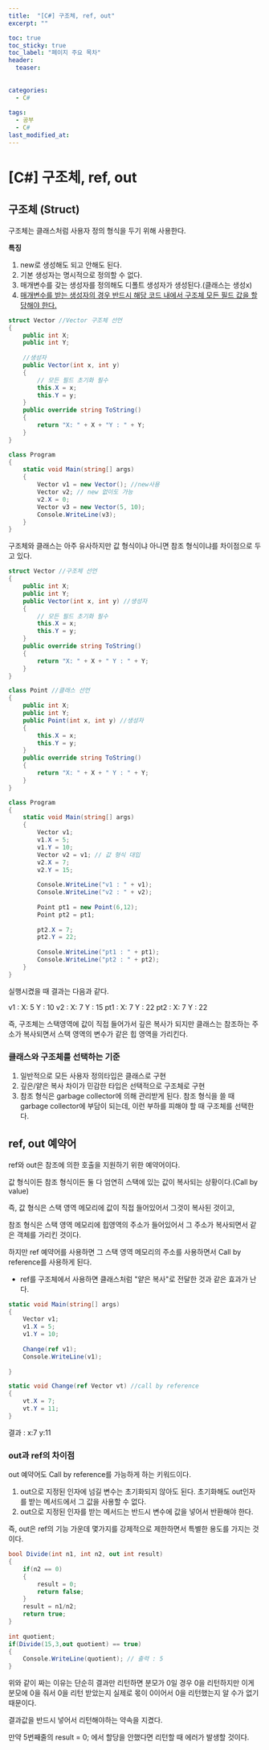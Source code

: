 ```yaml
---
title:  "[C#] 구조체, ref, out"
excerpt: ""

toc: true
toc_sticky: true
toc_label: "페이지 주요 목차"
header:
  teaser: 
  
  
categories:
  - C#
  
tags:
  - 공부
  - C#
last_modified_at: 
---
```


[C#] 구조체, ref, out
========================

## 구조체 (Struct)

구조체는 클래스처럼 사용자 정의 형식을 두기 위해 사용한다.

**특징**

1. new로 생성해도 되고 안해도 된다.
2. 기본 생성자는 명시적으로 정의할 수 없다.
3. 매개변수를 갖는 생성자를 정의해도 디폴트 생성자가 생성된다.(클래스는 생성x)
4. <U>매개변수를 받는 생성자의 경우 반드시 해당 코드 내에서 구조체 모든 필드 값을 할당해야 한다.</U>

```C#
struct Vector //Vector 구조체 선언
{
    public int X;
    public int Y;
    
    //생성자
    public Vector(int x, int y)
    {
        // 모든 필드 초기화 필수
        this.X = x;
        this.Y = y;
    }
    public override string ToString()
    {
        return "X: " + X + "Y : " + Y;
    }
}

class Program
{
    static void Main(string[] args)
    {
        Vector v1 = new Vector(); //new사용
        Vector v2; // new 없이도 가능
        v2.X = 0;
        Vector v3 = new Vector(5, 10);
        Console.WriteLine(v3);
    }
}
```

구조체와 클래스는 아주 유사하지만 값 형식이냐 아니면 참조 형식이냐를 차이점으로 두고 있다.

```C#
struct Vector //구조체 선언
{
    public int X;
    public int Y;
    public Vector(int x, int y) //생성자
    {
        // 모든 필드 초기화 필수
        this.X = x;
        this.Y = y;
    }
    public override string ToString()
    {
        return "X: " + X + " Y : " + Y;
    }
}

class Point //클래스 선언
{
    public int X;
    public int Y;
    public Point(int x, int y) //생성자
    {
        this.X = x;
        this.Y = y;
    }
    public override string ToString()
    {
        return "X: " + X + " Y : " + Y;
    }
}

class Program
{
    static void Main(string[] args)
    {
        Vector v1;
        v1.X = 5;
        v1.Y = 10;
        Vector v2 = v1; // 값 형식 대입
        v2.X = 7;
        v2.Y = 15;
 
        Console.WriteLine("v1 : " + v1);
        Console.WriteLine("v2 : " + v2);
 
        Point pt1 = new Point(6,12);
        Point pt2 = pt1;
 
        pt2.X = 7;
        pt2.Y = 22;
 
        Console.WriteLine("pt1 : " + pt1);
        Console.WriteLine("pt2 : " + pt2);
    }
}
```

실행시켰을 때 결과는 다음과 같다.

v1 : X: 5 Y : 10
v2 : X: 7 Y : 15
pt1 : X: 7 Y : 22
pt2 : X: 7 Y : 22

즉, 구조체는 스택영역에 값이 직접 들어가서 깊은 복사가 되지만 클래스는 참조하는 주소가 복사되면서 스택 영역의 변수가 같은 힙 영역을 가리킨다.

### 클래스와 구조체를 선택하는 기준
1. 일반적으로 모든 사용자 정의타입은 클래스로 구현
2. 깊은/얕은 복사 차이가 민감한 타입은 선택적으로 구조체로 구현
3. 참조 형식은 garbage collector에 의해 관리받게 된다. 참조 형식을 쓸 때 garbage collector에 부담이 되는데, 이런 부하를 피해야 할 때 구조체를 선택한다.

## ref, out 예약어

ref와 out은 참조에 의한 호출을 지원하기 위한 예약어이다.

값 형식이든 참조 형식이든 둘 다 엄연히 스택에 있는 값이 복사되는 상황이다.(Call by value)

즉, 값 형식은 스택 영역 메모리에 값이 직접 들어있어서 그것이 복사된 것이고, 

참조 형식은 스택 영역 메모리에 힙영역의 주소가 들어있어서 그 주소가 복사되면서 같은 객체를 가리킨 것이다.

하지만 ref 예약어를 사용하면 그 스택 영역 메모리의 주소를 사용하면서 Call by reference를 사용하게 된다.

* ref를 구조체에서 사용하면 클래스처럼 "얕은 복사"로 전달한 것과 같은 효과가 난다.

```C#
static void Main(string[] args)
{
    Vector v1;
    v1.X = 5;
    v1.Y = 10;
 
    Change(ref v1);
    Console.WriteLine(v1);
 
}

static void Change(ref Vector vt) //call by reference
{
    vt.X = 7;
    vt.Y = 11;
}
```
결과 : x:7 y:11

### out과 ref의 차이점

out 예약어도 Call by reference를 가능하게 하는 키워드이다.

1. out으로 지정된 인자에 넘길 변수는 초기화되지 않아도 된다. 초기화해도 out인자를 받는 메서드에서 그 값을 사용할 수 없다.
2. out으로 지정된 인자를 받는 메서드는 반드시 변수에 값을 넣어서 반환해야 한다.

즉, out은 ref의 기능 가운데 몇가지를 강제적으로 제한하면서 특별한 용도를 가지는 것이다.

```C#
bool Divide(int n1, int n2, out int result)
{
    if(n2 == 0)
    {
        result = 0;
        return false;
    }
    result = n1/n2;
    return true;
}
 
int quotient;
if(Divide(15,3,out quotient) == true)
{
    Console.WriteLine(quotient); // 출력 : 5
}
```

위와 같이 짜는 이유는 단순히 결과만 리턴하면 분모가 0일 경우 0을 리턴하지만 이게 분모에 0을 줘서 0을 리턴 받았는지 실제로 몫이 0이어서 0을 리턴했는지 알 수가 없기 때문이다.

결과값을 반드시 넣어서 리턴해야하는 약속을 지켰다.

만약 5번째줄의 result = 0; 에서 할당을 안했다면 리턴할 때 에러가 발생할 것이다.
